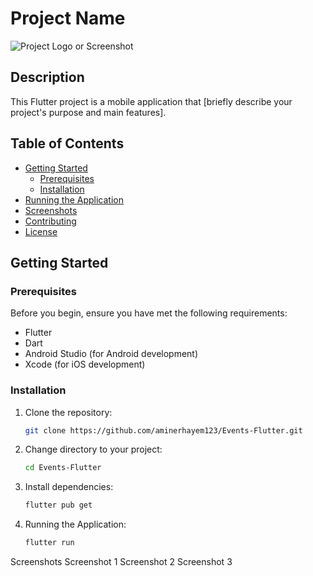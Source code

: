 # Project Name

![Project Logo or Screenshot](screenshots/project_screenshot.png)

## Description

This Flutter project is a mobile application that [briefly describe your project's purpose and main features].

## Table of Contents

- [Getting Started](#getting-started)
  - [Prerequisites](#prerequisites)
  - [Installation](#installation)
- [Running the Application](#running-the-application)
- [Screenshots](#screenshots)
- [Contributing](#contributing)
- [License](#license)

## Getting Started

### Prerequisites

Before you begin, ensure you have met the following requirements:

- Flutter
- Dart
- Android Studio (for Android development)
- Xcode (for iOS development)

### Installation

1. Clone the repository:

   ```bash
   git clone https://github.com/aminerhayem123/Events-Flutter.git

2. Change directory to your project:
    ```bash
    cd Events-Flutter

3. Install dependencies:
     ```bash
     flutter pub get
     
3. Running the Application:
     ```bash
    flutter run


Screenshots
Screenshot 1
Screenshot 2
Screenshot 3



